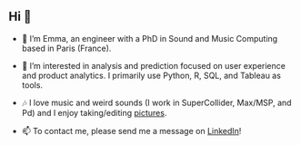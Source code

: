 ## Hi 👋

<!--
**emmenru/emmenru** is a ✨ _special_ ✨ repository because its `README.md` (this file) appears on your GitHub profile.

Here are some ideas to get you started:
-->

- 🔭 I’m Emma, an engineer with a PhD in Sound and Music Computing based in Paris (France). 

- 👀 I’m interested in analysis and prediction focused on user experience and product analytics. I primarily use Python, R, SQL, and Tableau as tools.

- 🎶 I love music and weird sounds (I work in SuperCollider, Max/MSP, and Pd) and I enjoy taking/editing [pictures](https://emserpics.tumblr.com/). 

- 📫 To contact me, please send me a message on [LinkedIn](emmafrid)! 

<!--
- 🌱 I’m currently learning ...
- 👯 I’m looking to collaborate on ...
- 🤔 I’m looking for help with ...
- 💬 Ask me about ...
- 📫 How to reach me: ...
- 😄 Pronouns: ...
- ⚡ Fun fact: ...
-->
